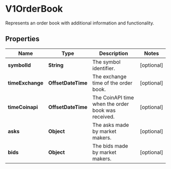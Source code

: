 

# V1OrderBook

Represents an order book with additional information and functionality.

## Properties

| Name | Type | Description | Notes |
|------------ | ------------- | ------------- | -------------|
|**symbolId** | **String** | The symbol identifier. |  [optional] |
|**timeExchange** | **OffsetDateTime** | The exchange time of the order book. |  [optional] |
|**timeCoinapi** | **OffsetDateTime** | The CoinAPI time when the order book was received. |  [optional] |
|**asks** | **Object** | The asks made by market makers. |  [optional] |
|**bids** | **Object** | The bids made by market makers. |  [optional] |




